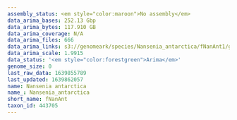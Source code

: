 ```yaml
---
assembly_status: <em style="color:maroon">No assembly</em>
data_arima_bases: 252.13 Gbp
data_arima_bytes: 117.910 GB
data_arima_coverage: N/A
data_arima_files: 666
data_arima_links: s3://genomeark/species/Nansenia_antarctica/fNanAnt1/genomic_data/arima/<br>
data_arima_scale: 1.9915
data_status: '<em style="color:forestgreen">Arima</em>'
genome_size: 0
last_raw_data: 1639855789
last_updated: 1639862057
name: Nansenia antarctica
name_: Nansenia_antarctica
short_name: fNanAnt
taxon_id: 443705
---
```


